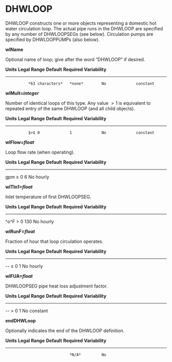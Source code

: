 # DHWLOOP

DHWLOOP constructs one or more objects representing a domestic hot water circulation loop. The actual pipe runs in the DHWLOOP are specified by any number of DHWLOOPSEGs (see below). Circulation pumps are specified by DHWLOOPPUMPs (also below).

**wlName**

Optional name of loop; give after the word “DHWLOOP” if desired.

  **Units**   **Legal Range**   **Default**   **Required**   **Variability**
  ----------- ----------------- ------------- -------------- -----------------
              *63 characters*   *none*        No             constant

**wlMult=*integer***

Number of identical loops of this type. Any value $>1$ is equivalent to repeated entry of the same DHWLOOP (and all child objects).

  **Units**   **Legal Range**   **Default**   **Required**   **Variability**
  ----------- ----------------- ------------- -------------- -----------------
              $>$ 0             1             No             constant

**wlFlow=*float***

Loop flow rate (when operating).

  **Units**   **Legal Range**   **Default**   **Required**   **Variability**
  ----------- ----------------- ------------- -------------- -----------------
  gpm         $\ge$ 0           6             No             hourly

**wlTIn1=*float***

Inlet temperature of first DHWLOOPSEG.

  **Units**   **Legal Range**   **Default**   **Required**   **Variability**
  ----------- ----------------- ------------- -------------- -----------------
  ^o^F          $>$ 0             130           No             hourly

**wlRunF=*float***

Fraction of hour that loop circulation operates.

  **Units**   **Legal Range**   **Default**   **Required**   **Variability**
  ----------- ----------------- ------------- -------------- -----------------
  --          $\ge$ 0           1             No             hourly

**wlFUA=*float***

DHWLOOPSEG pipe heat loss adjustment factor.

  **Units**   **Legal Range**   **Default**   **Required**   **Variability**
  ----------- ----------------- ------------- -------------- -----------------
  --          $>$ 0             1             No             constant

**endDHWLoop**

Optionally indicates the end of the DHWLOOP definition.

  **Units**   **Legal Range**   **Default**   **Required**   **Variability**
  ----------- ----------------- ------------- -------------- -----------------
                                *N/A*         No             
